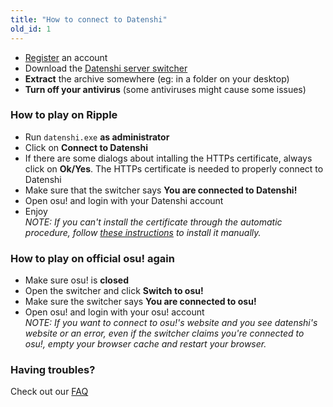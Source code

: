 ```yaml
---
title: "How to connect to Datenshi"
old_id: 1
---
```

- [Register](http://datenshi.xyz/register) an account  
- Download the [Datenshi server switcher](https://datenshi.xyz/static/datenshi.exe)
- **Extract** the archive somewhere (eg: in a folder on your desktop)  
- **Turn off your antivirus** (some antiviruses might cause some issues)  


### How to play on Ripple
- Run `datenshi.exe` **as administrator**  
- Click on **Connect to Datenshi**  
- If there are some dialogs about intalling the HTTPs certificate, always click on **Ok/Yes**. The HTTPs certificate is needed to properly connect to Datenshi
- Make sure that the switcher says **You are connected to Datenshi!**  
- Open osu! and login with your Datenshi account  
- Enjoy  
_NOTE: If you can't install the certificate through the automatic procedure, follow [these instructions](https://datenshi.xyz/doc/12) to install it manually._  

### How to play on official osu! again
- Make sure osu! is **closed**  
- Open the switcher and click **Switch to osu!**  
- Make sure the switcher says **You are connected to osu!**  
- Open osu! and login with your osu! account  
_NOTE: If you want to connect to osu!'s website and you see datenshi's website or an error, even if the switcher claims you're connected to osu!, empty your browser cache and restart your browser._  

### Having troubles?
Check out our [FAQ](https://datenshi.xyz/doc/5)
